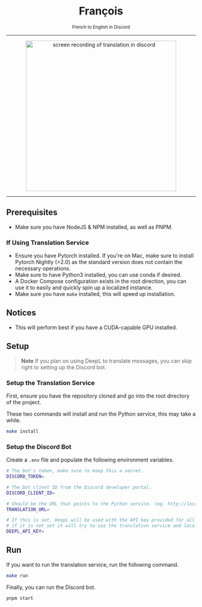 <div align="center">
  <h1>François</h1>
  <sub>French to English in Discord</sub>
</div>

---
<div align="center">
  <img alt="screen recording of translation in discord" src="https://user-images.githubusercontent.com/9158485/219866528-211dd2db-1753-41df-ba3f-ea8beea39ab7.gif" width="400" />
</div>

---

## Prerequisites

- Make sure you have NodeJS & NPM installed, as well as PNPM.

### If Using Translation Service

- Ensure you have Pytorch installed. If you're on Mac, make sure to install Pytorch Nightly (>2.0) as the standard version does not contain the necessary operations.
- Make sure to have Python3 installed, you can use conda if desired.
- A Docker Compose configuration exists in the root direction, you can use it to easily and quickly spin up a localized instance.
- Make sure you have `make` installed, this will speed up installation.

## Notices

- This will perform best if you have a CUDA-capable GPU installed.

## Setup

> **Note**
> If you plan on using DeepL to translate messages, you can skip right to setting up the Discord bot.

### Setup the Translation Service

First, ensure you have the repository cloned and go into the root directory of the project.

These two commands will install and run the Python service, this may take a while.

```bash
make install
```

### Setup the Discord Bot

Create a `.env` file and populate the following environment variables.

```bash
# The bot's token, make sure to keep this a secret.
DISCORD_TOKEN=

# The bot client ID from the Discord developer portal.
DISCORD_CLIENT_ID=

# Should be the URL that points to the Python service. (eg. http://localhost:8000)
TRANSLATION_URL=

# If this is set, DeepL will be used with the API key provided for all translations,
# if it is not set it will try to use the translation service and local model.
DEEPL_API_KEY=
```

## Run

If you want to run the translation service, run the following command.

```bash
make run
```

Finally, you can run the Discord bot.

```bash
pnpm start
```
